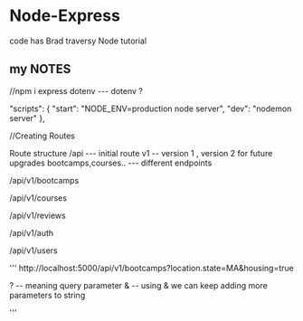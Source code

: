 # Node-Express
code has Brad traversy Node tutorial



##   my NOTES  

//npm i express dotenv --- dotenv ?

"scripts": {
    "start": "NODE_ENV=production node server",
    "dev": "nodemon server"
  },


//Creating Routes


Route structure
/api --- initial route
v1 -- version 1 , version 2 for future upgrades
bootcamps,courses.. --- different endpoints

/api/v1/bootcamps

/api/v1/courses

/api/v1/reviews

/api/v1/auth

/api/v1/users

'''
http://localhost:5000/api/v1/bootcamps?location.state=MA&housing=true

? -- meaning query parameter
& -- using & we can keep adding more parameters to string

'''